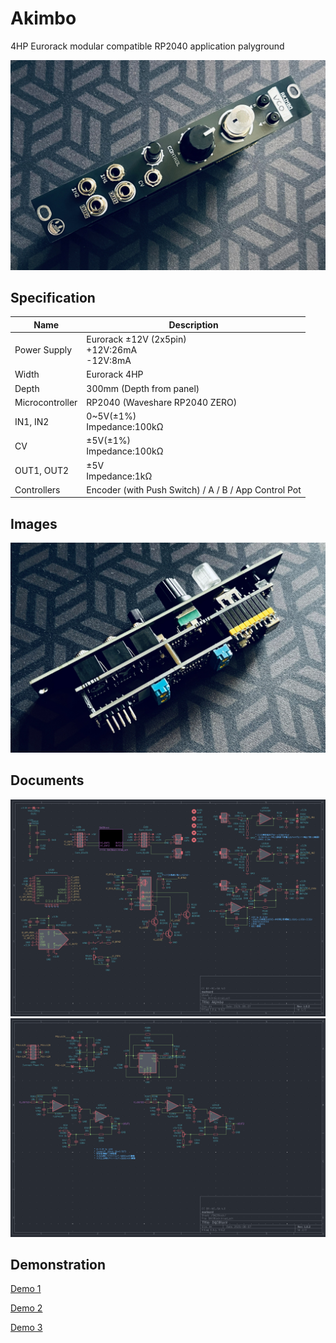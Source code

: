# Akimbo
4HP Eurorack modular compatible RP2040 application palyground

![module_01](/_data/module_01.jpg)  

## Specification

|Name|Description|
|---|---|
| Power Supply | Eurorack ±12V (2x5pin)<br> +12V:26mA<br>-12V:8mA |
| Width | Eurorack 4HP |
| Depth | 300mm (Depth from panel) |
| Microcontroller | RP2040 (Waveshare RP2040 ZERO) |
| IN1, IN2 | 0~5V(±1%)<br>Impedance:100kΩ |
| CV | ±5V(±1%)<br>Impedance:100kΩ |
| OUT1, OUT2 | ±5V<br>Impedance:1kΩ |
| Controllers | Encoder (with Push Switch) / A / B / App Control Pot |

## Images

![module_02](/_data/module_02.jpg)  

## Documents

![schematic](/_data/schematic01.png)  
![schematic](/_data/schematic02.png)  

## Demonstration

[Demo 1](https://x.com/marksard/status/1963218705934094712)  

[Demo 2](https://x.com/marksard/status/1965376357300617504)

[Demo 3](https://x.com/marksard/status/1970835717913002119)
